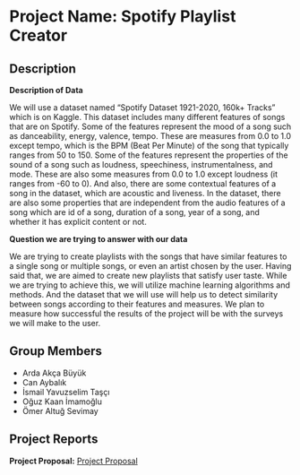 # Project Name: Spotify Playlist Creator

Description
-
**Description of Data**

We will use a dataset named “Spotify Dataset 1921-2020, 160k+ Tracks” which is on Kaggle. This dataset includes many different features of songs that are on Spotify. Some of the features represent the mood of a song such as danceability, energy, valence, tempo. These are measures from 0.0 to 1.0 except tempo, which is the BPM (Beat Per Minute) of the song that typically ranges from 50 to 150. Some of the features represent the properties of the sound of a song such as loudness, speechiness, instrumentalness, and mode. These are also some measures from 0.0 to 1.0 except loudness (it ranges from -60 to 0). And also, there are some contextual features of a song in the dataset, which are acoustic and liveness. In the dataset, there are also some properties that are independent from the audio features of a song which are id of a song, duration of a song, year of a song, and whether it has explicit content or not. 

**Question we are trying to answer with our data**

We are trying to create playlists with the songs that have similar features to a single song or multiple songs, or even an artist chosen by the user. Having said that, we are aimed to create new playlists that satisfy user taste. While we are trying to achieve this, we will utilize machine learning algorithms and methods. And the dataset that we will use will help us to detect similarity between songs according to their features and measures. We plan to measure how successful the results of the project will be with the surveys we will make to the user.


Group Members
-
* Arda Akça Büyük
* Can Aybalık    
* İsmail Yavuzselim Taşçı
* Oğuz Kaan İmamoğlu
* Ömer Altuğ Sevimay

Project Reports
-
**Project Proposal:** 
[Project Proposal](https://github.com/ardaakcabuyuk/spotify-playlist-creator/blob/master/Reports/cs464_group9_proposal.pdf)


